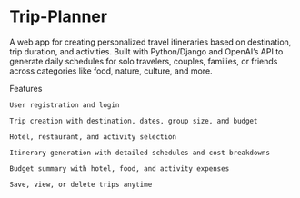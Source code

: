 # Trip-Planner
A web app for creating personalized travel itineraries based on destination, trip duration, and activities. Built with Python/Django and OpenAI’s API to generate daily schedules for solo travelers, couples, families, or friends across categories like food, nature, culture, and more.

Features

    User registration and login

    Trip creation with destination, dates, group size, and budget

    Hotel, restaurant, and activity selection

    Itinerary generation with detailed schedules and cost breakdowns

    Budget summary with hotel, food, and activity expenses

    Save, view, or delete trips anytime
